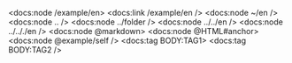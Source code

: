 <!--
    id: example/self
    tags: META:TAG1,META:TAG2
-->

<docs:node /example/en>
<docs:link /example/en />
<docs:node ~/en />
<docs:node .. />
<docs:node ../folder />
<docs:node ../../en />
<docs:node ../.././en />
<docs:node @markdown>
<docs:node @HTML#anchor>
<docs:node @example/self />
<docs:tag BODY:TAG1>
<docs:tag BODY:TAG2 />
